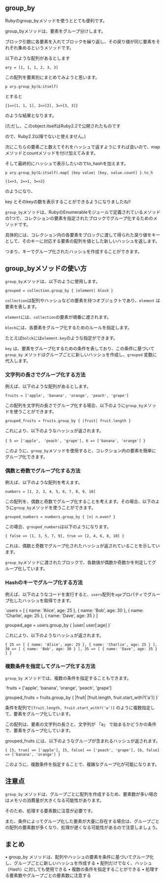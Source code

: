## group_by

Rubyのgroup_byメソッドを使うととても便利です。

group_byメソッドは、要素をグループ分けします。

ブロック引数に各要素を入れてブロックを繰り返し、その戻り値が同じ要素をそれぞれ集めるというメソッドです。

以下のような配列があるとします

```
ary = [1, 1, 1, 2, 3, 3]
```

この配列を要素別にまとめてみようと思います。

```
p ary.group_by(&:itself)
```

とすると

```
{1=>[1, 1, 1], 2=>[2], 3=>[3, 3]}
```

のような結果となります。

(ただし、このobject.itselfはRuby2.2で公開されたものです

ので、Ruby2.2以降でないと使えません。)

次にこちらの要素ごと数えてそれをハッシュで返すようにすれば良いので、mapメソッドとcountメソッドを付け加えてみます。

そして最終的にハッシュで表示したいのでto_hashを加えます。

```
p ary.group_by(&:itself).map{ |key value| [key, value.count] }.to_h
```

```
{1=>3, 2=>1, 3=>2}
```

のようになり、

key とそのkeyの数を表示することができるようになりましたね!!

`group_by`メソッドは、RubyのEnumerableモジュールで定義されているメソッドの1つで、コレクションの要素を指定されたブロックでグループ化するためのメソッドです。

具体的には、コレクション内の各要素をブロックに渡して得られた戻り値をキーとして、そのキーに対応する要素の配列を値とした新しいハッシュを返します。

つまり、キーでグループ化されたハッシュを作成することができます。

## group_byメソッドの使い方

`group_by`メソッドは、以下のように使用します。

`grouped = collection.group_by { |element| block }`

`collection`は配列やハッシュなどの要素を持つオブジェクトであり、`element` は要素を表します。

`element`には、`collection`の要素が順番に渡されます。

`block`には、各要素をグループ化するためのルールを指定します。

たとえば`bolck`には`element.key`のような指定ができます。

`key` は、要素をグループ化するための条件を表しており、この条件に基づいて`group_by` メソッドはグループごとに新しいハッシュを作成し、`grouped` 変数に代入します。

### 文字列の長さでグループ化する方法

例えば、以下のような配列があるとします。

`fruits = ['apple', 'banana', 'orange', 'peach', 'grape']`

この配列を文字列の長さでグループ化する場合、以下のように`group_by`メソッドを使うことができます。

`grouped_fruits = fruits.group_by { |fruit| fruit.length }`

これにより、以下のようなハッシュが返されます。

`{
  5 => ['apple',　'peach', 'grape'],
  6 => ['banana', 'orange']
}`

このように、`group_by`メソッドを使用すると、コレクション内の要素を簡単にグループ化できます。

### 偶数と奇数でグループ化する方法

例えば、以下のような配列を考えます。

`numbers = [1, 2, 3, 4, 5, 6, 7, 8, 9, 10]`

この配列を、偶数と奇数でグループ化することを考えます。その場合、以下のように`group_by`メソッドを使うことができます。

`grouped_numbers = numbers.group_by { |n| n.even? }`

この場合、`grouped_numbers`は以下のようになります。

`{ false => [1, 3, 5, 7, 9], true => [2, 4, 6, 8, 10] }`

これは、偶数と奇数でグループ化されたハッシュが返されていることを示しています。

`group_by`メソッドに渡されたブロックで、各数値が偶数か奇数かを判定してグループ化しています。

### Hashのキーでグループ化する方法

例えば、以下のようなコードを実行すると、`users`配列を`age`プロパティでグループ化したハッシュを取得できます。

`users = [
  { name: 'Alice', age: 25 },
  { name: 'Bob', age: 30 },
  { name: 'Charlie', age: 25 },
  { name: 'Dave', age: 35 }
]

grouped_age = users.group_by { |user| user[:age] }`

これにより、以下のようなハッシュが返されます。

`{
  25 => [
    { name: 'Alice', age: 25 },
    { name: 'Charlie', age: 25 }
  ],
  30 => [
    { name: 'Bob', age: 30 }
  ],
  35 => [
    { name: 'Dave', age: 35 }
  ]
}`

### 複数条件を指定してグループ化する方法

`group_by` メソッドでは、複数の条件を指定することもできます。

`fruits = ['apple', 'banana', 'orange', 'peach', 'grape']

grouped_fruits = fruits.group_by { |fruit| [fruit.length, fruit.start_with?('a')] }`

条件を配列で`[fruit.length, fruit.start_with?('a')]` のように複数指定して、要素をグループ化しています。

この配列は、要素の文字列の長さと、文字列が 「a」 で始まるかどうかの条件で、要素をグループ化しています。

grouped_fruits には、以下のようなグループが含まれるハッシュが返されます。

`{
  [5, true] => ['apple'],
  [5, false] => ['peach', 'grape'],
  [6, false] => ['banana', 'orange']
}`

このように、複数条件を指定することで、複雑なグループ化が可能になります。

## 注意点

`group_by` メソッドは、グループごとに配列を作成するため、要素数が多い場合はメモリの消費量が大きくなる可能性があります。

そのため、処理する要素数に注意が必要です。

また、条件によってグループ化した要素が大量に存在する場合は、グループごとの配列の要素数が多くなり、処理が遅くなる可能性があるので注意しましょう。

## まとめ

• group_by メソッドは、配列やハッシュの要素を条件に基づいてグループ化し、グループごとに新しいハッシュを作成する
• 配列だけでなく、ハッシュ（Hash）に対しても使用できる
• 複数の条件を指定することができる
• 処理する要素数やグループごとの要素数に注意する